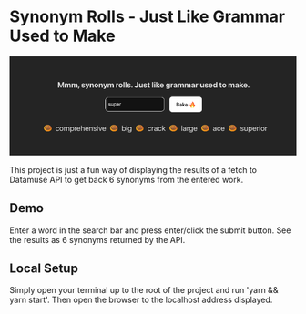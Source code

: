 # Synonym Rolls - Just Like Grammar Used to Make

![alt text](project-preview.png)

This project is just a fun way of displaying the results of a fetch to Datamuse API to get back 6 synonyms from the entered work.

## Demo
Enter a word in the search bar and press enter/click the submit button. See the results as 6 synonyms returned by the API.

## Local Setup
Simply open your terminal up to the root of the project and run 'yarn && yarn start'. Then open the browser to the localhost address displayed.